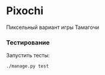 # Pixochi

Пиксельный вариант игры 
Тамагочи

### Тестирование

Запустить тесты:

```
./manage.py test
```